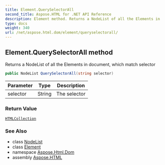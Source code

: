 ```yaml
---
title: Element.QuerySelectorAll
second_title: Aspose.HTML for .NET API Reference
description: Element method. Returns a NodeList of all the Elements in document which match selector
type: docs
weight: 340
url: /net/aspose.html.dom/element/queryselectorall/
---
```

## Element.QuerySelectorAll method

Returns a NodeList of all the Elements in document, which match selector

```csharp
public NodeList QuerySelectorAll(string selector)
```

| Parameter | Type | Description |
| --- | --- | --- |
| selector | String | The selector |

### Return Value

[`HTMLCollection`](../../../aspose.html.collections/htmlcollection/)

### See Also

* class [NodeList](../../../aspose.html.collections/nodelist/)
* class [Element](../)
* namespace [Aspose.Html.Dom](../../../aspose.html.dom/)
* assembly [Aspose.HTML](../../../)
